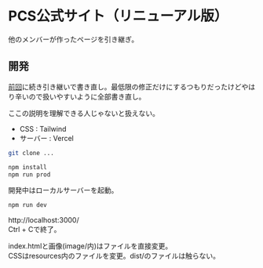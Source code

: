 # PCS公式サイト（リニューアル版）

他のメンバーが作ったページを引き継ぎ。

## 開発
[前回](https://github.com/pop-culture-studio/sds.fukuoka.jp)に続き引き継いで書き直し。最低限の修正だけにするつもりだったけどやはり辛いので扱いやすいように全部書き直し。

ここの説明を理解できる人じゃないと扱えない。

- CSS : Tailwind
- サーバー : Vercel

```bash
git clone ...

npm install
npm run prod
```

開発中はローカルサーバーを起動。
```bash
npm run dev
```
http://localhost:3000/  
Ctrl + Cで終了。

index.htmlと画像(image/内)はファイルを直接変更。  
CSSはresources内のファイルを変更。dist/のファイルは触らない。
